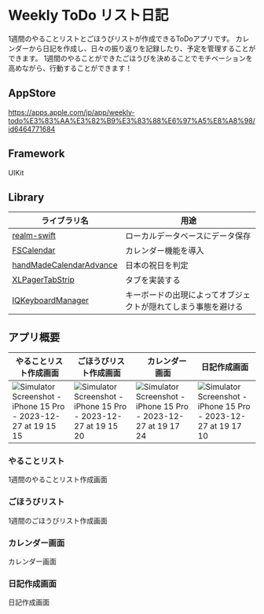 # Weekly ToDo リスト日記
1週間のやることリストとごほうびリストが作成できるToDoアプリです。
カレンダーから日記を作成し、日々の振り返りを記録したり、予定を管理することができます。
1週間のやることができたごほうびを決めることでモチベーションを高めながら、行動することができます！

## AppStore
https://apps.apple.com/jp/app/weekly-todo%E3%83%AA%E3%82%B9%E3%83%88%E6%97%A5%E8%A8%98/id6464771684

## Framework
UIKit

## Library
| ライブラリ名  | 用途 |
| ------------- | ------------- |
| [realm-swift](https://github.com/realm/realm-swift) | ローカルデータベースにデータ保存  |
| [FSCalendar](https://github.com/WenchaoD/FSCalendar)  | カレンダー機能を導入  |
| [handMadeCalendarAdvance](https://github.com/fumiyasac/handMadeCalendarAdvance)  | 日本の祝日を判定  |
| [XLPagerTabStrip](https://github.com/xmartlabs/XLPagerTabStrip)  | タブを実装する  |
| [IQKeyboardManager](https://github.com/hackiftekhar/IQKeyboardManager)  | キーボードの出現によってオブジェクトが隠れてしまう事態を避ける  |

## アプリ概要

| やることリスト作成画面  | ごほうびリスト作成画面 |　カレンダー画面 | 日記作成画面 |
| ------------- | ------------- | ------------- | ------------- |
| ![Simulator Screenshot - iPhone 15 Pro - 2023-12-27 at 19 15 15](https://github.com/hinakkograshi/ToDo/assets/131275914/2dc69c8e-09a4-4d97-a683-7c547a634479) | ![Simulator Screenshot - iPhone 15 Pro - 2023-12-27 at 19 15 20](https://github.com/hinakkograshi/ToDo/assets/131275914/f3f08319-403b-409f-a32a-ec4c8a77c2bc) | ![Simulator Screenshot - iPhone 15 Pro - 2023-12-27 at 19 17 24](https://github.com/hinakkograshi/ToDo/assets/131275914/2f2dd44b-7b4b-42f7-a7c8-c65af58ebbed) | ![Simulator Screenshot - iPhone 15 Pro - 2023-12-27 at 19 17 10](https://github.com/hinakkograshi/ToDo/assets/131275914/bf50c7c9-8111-4bea-a5f5-1cc0c61a8f40) |

### やることリスト
1週間のやることリスト作成画面
### ごほうびリスト
1週間のごほうびリスト作成画面
### カレンダー画面
カレンダー画面
### 日記作成画面
日記作成画面
